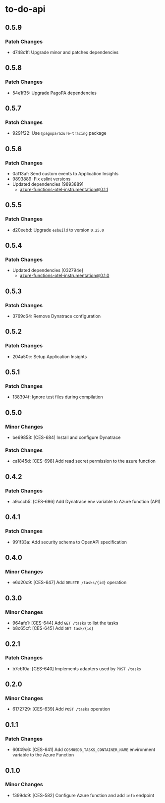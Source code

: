 # to-do-api

## 0.5.9

### Patch Changes

- d748c1f: Upgrade minor and patches dependencies

## 0.5.8

### Patch Changes

- 54e1f35: Upgrade PagoPA dependencies

## 0.5.7

### Patch Changes

- 9291f22: Use `@pagopa/azure-tracing` package

## 0.5.6

### Patch Changes

- 0a113af: Send custom events to Application Insights
- 9893889: Fix eslint versions
- Updated dependencies [9893889]
  - azure-functions-otel-instrumentation@0.1.1

## 0.5.5

### Patch Changes

- d20eebd: Upgrade `esbuild` to version `0.25.0`

## 0.5.4

### Patch Changes

- Updated dependencies [032794e]
  - azure-functions-otel-instrumentation@0.1.0

## 0.5.3

### Patch Changes

- 3769c64: Remove Dynatrace configuration

## 0.5.2

### Patch Changes

- 204a50c: Setup Application Insights

## 0.5.1

### Patch Changes

- 138394f: Ignore test files during compilation

## 0.5.0

### Minor Changes

- be69858: [CES-684] Install and configure Dynatrace

### Patch Changes

- ca1845d: [CES-698] Add read secret permission to the azure function

## 0.4.2

### Patch Changes

- a9cccb5: [CES-696] Add Dynatrace env variable to Azure function (API)

## 0.4.1

### Patch Changes

- 991f33a: Add security schema to OpenAPI specification

## 0.4.0

### Minor Changes

- e6d20c9: [CES-647] Add `DELETE /tasks/{id}` operation

## 0.3.0

### Minor Changes

- 964afe1: [CES-644] Add `GET /tasks` to list the tasks
- b8c65cf: [CES-645] Add `GET task/{id}`

## 0.2.1

### Patch Changes

- b7cb10a: [CES-640] Implements adapters used by `POST /tasks`

## 0.2.0

### Minor Changes

- 6172729: [CES-639] Add `POST /tasks` operation

## 0.1.1

### Patch Changes

- 60f49c6: [CES-641] Add `COSMOSDB_TASKS_CONTAINER_NAME` environment variable to the Azure Function

## 0.1.0

### Minor Changes

- f399dc9: [CES-582] Configure Azure function and add `info` endpoint
